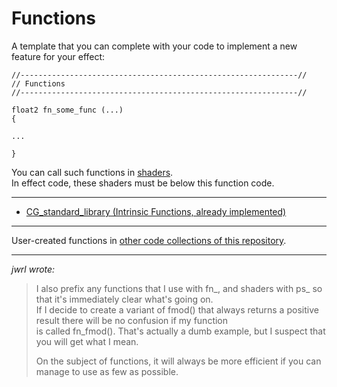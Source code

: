 
# Functions

A template that you can complete with your code to implement a new feature for your effect:
``` Code
//--------------------------------------------------------------//
// Functions
//--------------------------------------------------------------//

float2 fn_some_func (...)
{

...

}
```

You can call such functions in [shaders](../Shaders/README.md ).  
In effect code, these shaders must be below this function code.

---

* [CG_standard_library (Intrinsic Functions, already implemented)](CG_standard_library/README.md)

---

User-created functions in [other code collections of this repository](../README.md).

---


*jwrl wrote:*
>I also prefix any functions that I use with fn_, and shaders with ps_ so that it's immediately clear what's going on.  
>If I decide to create a variant of fmod() that always returns a positive result there will be no confusion if my function  
>is called fn_fmod(). That's actually a dumb example, but I suspect that you will get what I mean.
>  
>On the subject of functions, it will always be more efficient if you can manage to use as few as possible.
